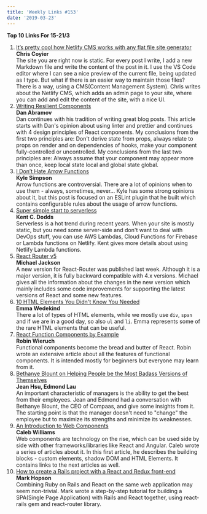 ```yaml
---
title: 'Weekly Links #153'
date: '2019-03-23'
---
```


**Top 10 Links For 15-21/3**

1. [It’s pretty cool how Netlify CMS works with any flat file site generator](https://css-tricks.com/its-pretty-cool-how-netlify-cms-works-with-any-flat-file-site-generator/)  
   **Chris Coyier**  
   The site you are right now is static. For every post I write, I add a new Markdown file and write the content of the post in it. I use the VS Code editor where I can see a nice preview of the current file, being updated as I type. But what if there is an easier way to maintain those files? There is a way, using a CMS(Content Management System). Chris writes about the Netlify CMS, which adds an admin page to your site, where you can add and edit the content of the site, with a nice UI.
2. [Writing Resilient Components](https://overreacted.io/writing-resilient-components/)  
   **Dan Abramov**  
   Dan continues with his tradition of writing great blog posts. This article starts with Dan's opinion about using linter and prettier and continues with 4 design principles of React components. My conclusions from the first two principles are: Don't derive state from props, always relate to props on render and on dependencies of hooks, make your component fully-controlled or uncontrolled. My conclusions from the last two principles are: Always assume that your component may appear more than once, keep local state local and global state global.
3. [I Don’t Hate Arrow Functions](https://davidwalsh.name/i-dont-hate-arrow-functions)  
   **Kyle Simpson**  
   Arrow functions are controversial. There are a lot of opinions when to use them - always, sometimes, never... Kyle has some strong opinions about it, but this post is focused on an ESLint plugin that he built which contains configurable rules about the usage of arrow functions.
4. [Super simple start to serverless](https://kentcdodds.com/blog/super-simple-start-to-serverless)  
   **Kent C. Dodds**  
   Serverless is a hot trend during recent years. When your site is mostly static, but you need some server-side and don't want to deal with DevOps stuff, you can use AWS Lambdas, Cloud Functions for Firebase or Lambda functions on Netlify. Kent gives more details about using Netlify Lambda functions.
5. [React Router v5](https://reacttraining.com/blog/react-router-v5/)  
   **Michael Jackson**  
   A new version for React-Router was published last week. Although it is a major version, it is fully backward compatible with 4.x versions. Michael gives all the information about the changes in the new version which mainly includes some code improvements for supporting the latest versions of React and some new features.
6. [10 HTML Elements You Didn't Know You Needed](https://dev.to/emmawedekind/10-html-element-you-didnt-know-you-needed-3jo4)  
   **Emma Wedekind**  
   There a lot of types of HTML elements, while we mostly use `div`, `span` and if we are in a good day, so also `ul` and `li`. Emma represents some of the rare HTML elements that can be useful.
7. [React Function Components by Example](https://www.robinwieruch.de/react-function-component/)  
   **Robin Wieruch**  
   Functional components become the bread and butter of React. Robin wrote an extensive article about all the features of functional components. It is intended mostly for beginners but everyone may learn from it.
8. [Bethanye Blount on Helping People be the Most Badass Versions of Themselves](https://blog.coleadership.com/bethanye-blount-on-helping-people-be-the-most-badass-versions-of-themselves/)  
   **Jean Hsu, Edmond Lau**  
   An important characteristic of managers is the ability to get the best from their employees. Jean and Edmond had a conversation with Bethanye Blount, the CEO of Compaas, and give some insights from it. The starting point is that the manager doesn't need to "change" the employee but to maximize its strengths and minimize its weaknesses.
9. [An Introduction to Web Components](https://css-tricks.com/an-introduction-to-web-components/)  
   **Caleb Williams**  
   Web components are technology on the rise, which can be used side by side with other frameworks/libraries like React and Angular. Caleb wrote a series of articles about it. In this first article, he describes the building blocks - custom elements, shadow DOM and HTML Elements. It contains links to the next articles as well.
10. [How to create a Rails project with a React and Redux front-end](https://medium.freecodecamp.org/how-to-create-a-rails-project-with-a-react-and-redux-front-end-8b01e17a1db)  
    **Mark Hopson**  
    Combining Ruby on Rails and React on the same web application may seem non-trivial. Mark wrote a step-by-step tutorial for building a SPA(Single Page Application) with Rails and React together, using react-rails gem and react-router library.
